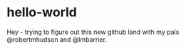 # hello-world
Hey - trying to figure out this new github land with my pals @robertmhudson and @lmbarrier. 
